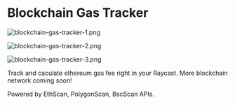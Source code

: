 # Blockchain Gas Tracker

![blockchain-gas-tracker-1.png](/Users/vonernue/Documents/raycast/blockchain-gas-tracker/metadata/blockchain-gas-tracker-1.png)

![blockchain-gas-tracker-2.png](/Users/vonernue/Documents/raycast/blockchain-gas-tracker/metadata/blockchain-gas-tracker-2.png)

![blockchain-gas-tracker-3.png](/Users/vonernue/Documents/raycast/blockchain-gas-tracker/metadata/blockchain-gas-tracker-3.png)



Track and caculate ethereum gas fee right in your Raycast.
More blockchain network coming soon!

Powered by EthScan, PolygonScan, BscScan APIs.